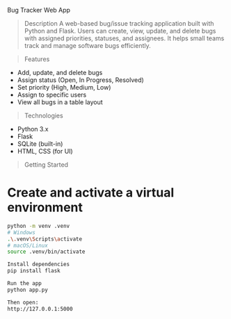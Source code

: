 Bug Tracker Web App

>Description
A web-based bug/issue tracking application built with Python and Flask. Users can create, view, update, and delete bugs with assigned priorities, statuses, and assignees. It helps small teams track and manage software bugs efficiently.

>Features
- Add, update, and delete bugs
- Assign status (Open, In Progress, Resolved)
- Set priority (High, Medium, Low)
- Assign to specific users
- View all bugs in a table layout

>Technologies
- Python 3.x
- Flask
- SQLite (built-in)
- HTML, CSS (for UI)

>Getting Started
# Create and activate a virtual environment
```bash
python -m venv .venv
# Windows
.\.venv\Scripts\activate
# macOS/Linux
source .venv/bin/activate

Install dependencies
pip install flask

Run the app
python app.py

Then open:
http://127.0.0.1:5000
